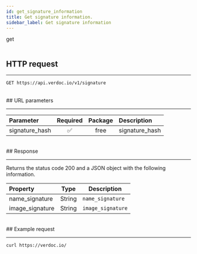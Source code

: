 ```yaml
---
id: get_signature_information
title: Get signature information.
sidebar_label: Get signature information
---
```


<span class="badges get">get</span>
<br/>
<br/>

## HTTP request

---

```bash
GET https://api.verdoc.io/v1/signature
```

<br/>
## URL parameters

---

| Parameter      | Required | Package | Description    |
| :------------- | :------: | :-----: | :------------- |
| signature_hash |    ✅     |  free   | signature_hash |

<br/>
## Response

---

Returns the status code 200 and a JSON object with the following information.

| Property        |  Type  | Description       |
| :-------------- | :----: | ----------------- |
| name_signature  | String | `name_signature`  |
| image_signature | String | `image_signature` |

<br/>
## Example request

---

```bash
curl https://verdoc.io/
```
